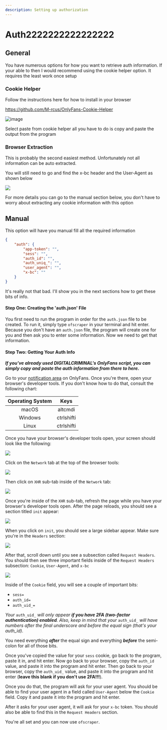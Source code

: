 ```yaml
---
description: Setting up authorization
---
```


# Auth2222222222222222



## General

You have numerous options for how you want to retrieve auth information. If your able to then I would recommend using the cookie helper option. It requires the least work once setup

### Cookie Helper

Follow the instructions here for how to install in your browser

https://github.com/M-rcus/OnlyFans-Cookie-Helper

![image](https://user-images.githubusercontent.com/67020411/230731183-26a43e62-4385-4fd9-aee8-f75a7c2d33cb.png)

Select paste from cookie helper all you have to do is copy and paste the output from the program

### Browser Extraction

This is probably the second easiest method. Unfortunately not all information can be auto extracted.

You will still need to go and find the x-bc header and the User-Agent as shown below

![](https://raw.githubusercontent.com/taux1c/onlyfans-scraper/main/media/request\_headers.png)

For more details you can go to the manual section below, you don't have to worry about extracting any cookie information with this option

## Manual

This option will have you manual fill all the required information

```json
{
    "auth": {
        "app-token": "",
        "sess": "",
        "auth_id": "",
        "auth_uniq_": "",
        "user_agent": "",
        "x-bc": ""
    }
}
```

It's really not that bad. I'll show you in the next sections how to get these bits of info.

#### Step One: Creating the 'auth.json' File

You first need to run the program in order for the `auth.json` file to be created. To run it, simply type `ofscraper` in your terminal and hit enter. Because you don't have an `auth.json` file, the program will create one for you and then ask you to enter some information. Now we need to get that information.

#### Step Two: Getting Your Auth Info

_**If you've already used DIGITALCRIMINAL's OnlyFans script, you can simply copy and paste the auth information from there to here.**_

Go to your [notification area](https://onlyfans.com/my/notifications) on OnlyFans. Once you're there, open your browser's developer tools. If you don't know how to do that, consult the following chart:

| Operating System |    Keys    |
| :--------------: | :--------: |
|       macOS      |   altcmdi  |
|      Windows     | ctrlshifti |
|       Linux      | ctrlshifti |

Once you have your browser's developer tools open, your screen should look like the following:

![](https://raw.githubusercontent.com/taux1c/onlyfans-scraper/main/media/browser\_tools\_open.png)

Click on the `Network` tab at the top of the browser tools:

![](https://raw.githubusercontent.com/taux1c/onlyfans-scraper/main/media/network\_tab.png)

Then click on `XHR` sub-tab inside of the `Network` tab:

![](https://raw.githubusercontent.com/taux1c/onlyfans-scraper/main/media/xhr\_tab.png)

Once you're inside of the `XHR` sub-tab, refresh the page while you have your browser's developer tools open. After the page reloads, you should see a section titled `init` appear:

![](https://raw.githubusercontent.com/taux1c/onlyfans-scraper/main/media/init.png)

When you click on `init`, you should see a large sidebar appear. Make sure you're in the `Headers` section:

![](https://raw.githubusercontent.com/taux1c/onlyfans-scraper/main/media/headers.png)

After that, scroll down until you see a subsection called `Request Headers`. You should then see three important fields inside of the `Request Headers` subsection: `Cookie`, `User-Agent`, and `x-bc`

![](https://raw.githubusercontent.com/taux1c/onlyfans-scraper/main/media/request\_headers.png)

Inside of the `Cookie` field, you will see a couple of important bits:

* `sess=`
* `auth_id=`
* `auth_uid_=`

_Your_ `auth_uid_` _will only appear **if you have 2FA (two-factor authentication) enabled**. Also, keep in mind that your_ `auth_uid_` _will have numbers after the final underscore and before the equal sign (that's your auth\_id)._

You need everything _**after**_ the equal sign and everything _**before**_ the semi-colon for all of those bits.

Once you've copied the value for your `sess` cookie, go back to the program, paste it in, and hit enter. Now go back to your browser, copy the `auth_id` value, and paste it into the program and hit enter. Then go back to your browser, copy the `auth_uid_` value, and paste it into the program and hit enter (**leave this blank if you don't use 2FA!!!**).

Once you do that, the program will ask for your user agent. You should be able to find your user agent in a field called `User-Agent` below the `Cookie` field. Copy it and paste it into the program and hit enter.

After it asks for your user agent, it will ask for your `x-bc` token. You should also be able to find this in the `Request Headers` section.

You're all set and you can now use `ofscraper`.
